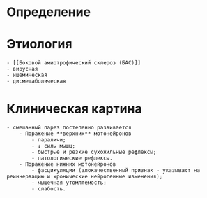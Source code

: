 # Определение
# Этиология
	- [[Боковой амиотрофический склероз (БАС)]]
	- вирусная
	- ишемическая
	- дисметаболическая
# Клиническая картина
	- смешанный парез постепенно развивается
		- Поражение **верхних** мотонейронов
			- параличи;
			- ↓ силы мышц;
			- быстрые и резкие сухожильные рефлексы;
			- патологические рефлексы.
		- Поражение нижних мотонейронов
			- фасцикуляции (злокачественный признак - указывают на реиннервацию и хронические нейрогенные изменения);
			- мышечная утомляемость;
			- слабость.